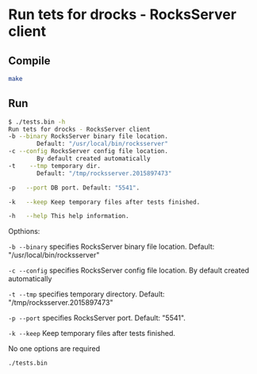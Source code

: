 # Run tets for drocks - RocksServer client

## Compile

```bash
make
```

## Run

```bash
$ ./tests.bin -h
Run tets for drocks - RocksServer client
-b --binary RocksServer binary file location.
		Default: "/usr/local/bin/rocksserver"
-c --config RocksServer config file location.
		By default created automatically
-t    --tmp temporary dir.
		Default: "/tmp/rocksserver.2015897473"

-p   --port DB port. Default: "5541".

-k   --keep Keep temporary files after tests finished.

-h   --help This help information.

```

Opthions:

`-b --binary` specifies RocksServer binary file location.
        Default: "/usr/local/bin/rocksserver"

`-c --config` specifies RocksServer config file location.
		By default created automatically

`-t --tmp` specifies temporary directory.
    		Default: "/tmp/rocksserver.2015897473"

`-p --port` specifies RocksServer port. Default: "5541".

`-k --keep` Keep temporary files after tests finished.

No one options are required


```bash
./tests.bin
```
